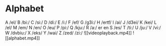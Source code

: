 # **Alphabet**

A /eI/
B /bi:/
C /si:/
D /di:/
E /i:/
F /ef/
G /g3i:/
H /ertf/
I /ai/
J /d3ei/
K /kei/
L /el/
M /em/
N /en/
O /eu/ 
P /pi:/
Q /kju:/
R /a:/  er en 
S /es/
T /ti:/
U /ju:/
V /vi:/
W /dvbiu:/
X /eks/
Y /wai/
Z /zed/ /zi:/
![[videoplayback.mp4]]
![[alphabet.mp4]]